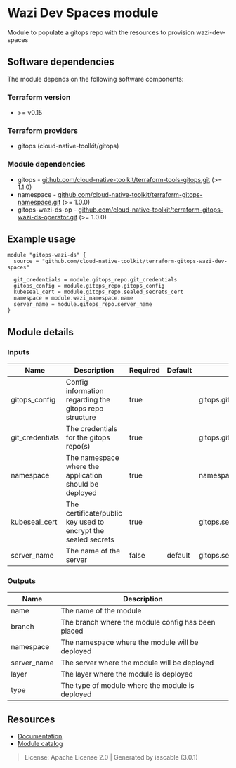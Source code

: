# Wazi Dev Spaces module

Module to populate a gitops repo with the resources to provision wazi-dev-spaces


## Software dependencies

The module depends on the following software components:

### Terraform version

- \>= v0.15

### Terraform providers


- gitops (cloud-native-toolkit/gitops)

### Module dependencies


- gitops - [github.com/cloud-native-toolkit/terraform-tools-gitops.git](https://github.com/cloud-native-toolkit/terraform-tools-gitops.git) (>= 1.1.0)
- namespace - [github.com/cloud-native-toolkit/terraform-gitops-namespace.git](https://github.com/cloud-native-toolkit/terraform-gitops-namespace.git) (>= 1.0.0)
- gitops-wazi-ds-op - [github.com/cloud-native-toolkit/terraform-gitops-wazi-ds-operator.git](https://github.com/cloud-native-toolkit/terraform-gitops-wazi-ds-operator.git) (>= 1.0.0)

## Example usage

```hcl
module "gitops-wazi-ds" {
  source = "github.com/cloud-native-toolkit/terraform-gitops-wazi-dev-spaces"

  git_credentials = module.gitops_repo.git_credentials
  gitops_config = module.gitops_repo.gitops_config
  kubeseal_cert = module.gitops_repo.sealed_secrets_cert
  namespace = module.wazi_namespace.name
  server_name = module.gitops_repo.server_name
}

```

## Module details

### Inputs

| Name | Description | Required | Default | Source |
|------|-------------|---------|----------|--------|
| gitops_config | Config information regarding the gitops repo structure | true |  | gitops.gitops_config |
| git_credentials | The credentials for the gitops repo(s) | true |  | gitops.git_credentials |
| namespace | The namespace where the application should be deployed | true |  | namespace.name |
| kubeseal_cert | The certificate/public key used to encrypt the sealed secrets | true |  | gitops.sealed_secrets_cert |
| server_name | The name of the server | false | default | gitops.server_name |

### Outputs

| Name | Description |
|------|-------------|
| name | The name of the module |
| branch | The branch where the module config has been placed |
| namespace | The namespace where the module will be deployed |
| server_name | The server where the module will be deployed |
| layer | The layer where the module is deployed |
| type | The type of module where the module is deployed |

## Resources

- [Documentation](https://operate.cloudnativetoolkit.dev)
- [Module catalog](https://modules.cloudnativetoolkit.dev)

> License: Apache License 2.0 | Generated by iascable (3.0.1)

